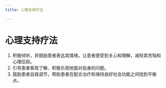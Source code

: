 ```yaml
---
title: 心理支持疗法

---
```



# 心理支持疗法
1. 积极倾听，并鼓励患者表达其情绪，让患者感受到关心和理解，减轻其苦恼和心理压抑。
2. 引导患者客观了解、积极乐观地面对自身的问题。
3. 鼓励患者自我调节，帮助患者在配合治疗和保持良好社会功能之间找到平衡点。
